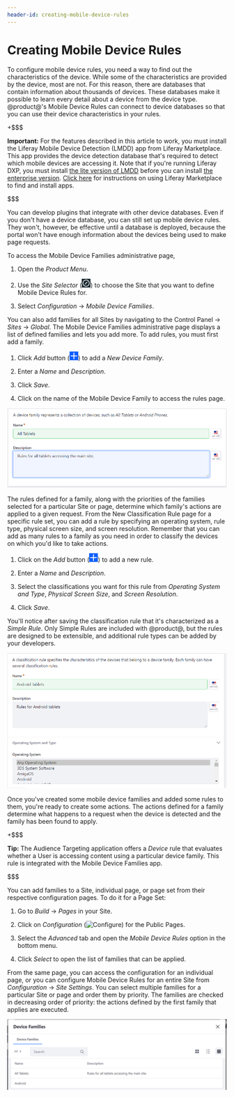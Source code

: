 ```yaml
---
header-id: creating-mobile-device-rules
---
```


# Creating Mobile Device Rules

To configure mobile device rules, you need a way to find out the characteristics
of the device. While some of the characteristics are provided by the device,
most are not. For this reason, there are databases that contain information
about thousands of devices. These databases make it possible to learn every
detail about a device from the device type. @product@'s Mobile Device Rules can
connect to device databases so that you can use their device characteristics in
your rules. 

+$$$

**Important:** For the features described in this article to work, you must 
install the Liferay Mobile Device Detection (LMDD) app from Liferay Marketplace.
This app provides the device detection database that's required to detect which
mobile devices are accessing it. Note that if you're running Liferay DXP, you
must install 
[the lite version of LMDD](https://web.liferay.com/marketplace/-/mp/application/92831494) 
before you can install 
[the enterprise version](https://web.liferay.com/marketplace/-/mp/application/35419014). 
[Click here](/docs/7-1/user/-/knowledge_base/u/using-the-liferay-marketplace) 
for instructions on using Liferay Marketplace to find and install apps. 

$$$

You can develop plugins that integrate with other device databases. Even if you
don't have a device database, you can still set up mobile device rules. They
won't, however, be effective until a database is deployed, because the portal
won't have enough information about the devices being used to make page
requests.
<!-- Uncomment when the referenced article is published. Jim
To learn how to tap into @product@'s Device API, see the 
Using the Device Recognition API(/develop/tutorials/-/knowledge_base/7-1/using-the-device-recognition-api)
tutorial.
-->

To access the Mobile Device Families administrative page,

1.  Open the *Product Menu*.

2.  Use the *Site Selector* (![Site Selector](../../../../../../images/icon-compass.png)) to choose the Site that you
    want to define Mobile Device Rules for.
 
3.  Select *Configuration* &rarr; *Mobile Device Families*.

You can also add families for all Sites by navigating to the Control Panel
&rarr; *Sites* &rarr; *Global*. The Mobile Device Families administrative page
displays a list of defined families and lets you add more. To add rules, you
must first add a family.

1.  Click *Add* button (![Add Family](../../../../../../images/icon-add.png)) to 
    add a *New Device Family*.

2.  Enter a *Name* and *Description*.

3.  Click *Save*.

4.  Click on the name of the Mobile Device Family to access the rules page.

![Figure 1: Create a Mobile Device Family so you can create rules.](../../../../../../images/mobile-device-families.png)

The rules defined for a family, along with the priorities of the families
selected for a particular Site or page, determine which family's actions are
applied to a given request. From the New Classification Rule page for a
specific rule set, you can add a rule by specifying an operating system, rule
type, physical screen size, and screen resolution. Remember that you can add as
many rules to a family as you need in order to classify the devices on which
you'd like to take actions.

1.  Click on the *Add* button (![Add Classification Rule](../../../../../../images/icon-add.png)) to add a new rule.

2.  Enter a *Name* and *Description*.

3.  Select the classifications you want for this rule from *Operating System and
    Type*, *Physical Screen Size*, and *Screen Resolution*.

4.  Click *Save*.

You'll notice after saving the classification rule that it's characterized as a 
*Simple Rule*. Only Simple Rules are included with @product@, but the rules 
are designed to be extensible, and additional rule types can be added by your 
developers.

![Figure 2: Select the operating system and device type for your rule.](../../../../../../images/mobile-device-editing-rule.png)

Once you've created some mobile device families and added some rules to them,
you're ready to create some actions. The actions defined for a family determine
what happens to a request when the device is detected and the family has been
found to apply.

+$$$

**Tip:** The Audience Targeting application offers a *Device* rule that
evaluates whether a User is accessing content using a particular device family.
This rule is integrated with the Mobile Device Families app. 

<!-- Add link once available (LRDOCS-4644)
Visit the 
[Liferay Audience Targeting Rules](discover/portal/-/knowledge_base/7-1/liferay-audience-targeting-rules#device)
section for more details.
-->

$$$

You can add families to a Site, individual page, or page set from their
respective configuration pages. To do it for a Page Set:

1.  Go to *Build* &rarr; *Pages* in your Site.

2.  Click on *Configuration* 
    (![Configure](../../../../../../images/icon-page-gear.png)) for the Public 
    Pages.
 
3.  Select the *Advanced* tab and open the *Mobile Device Rules* option in the
    bottom menu.

4.  Click *Select* to open the list of families that can be applied.

From the same page, you can access the configuration for an individual page, or
you can configure Mobile Device Rules for an entire Site from *Configuration*
&rarr; *Site Settings*. You can select multiple families for a particular Site
or page and order them by priority. The families are checked in decreasing order
of priority: the actions defined by the first family that applies are executed.

![Figure 3: You can select a mobile device family to apply for a Site or page.](../../../../../../images/mobile-device-selection.png)

